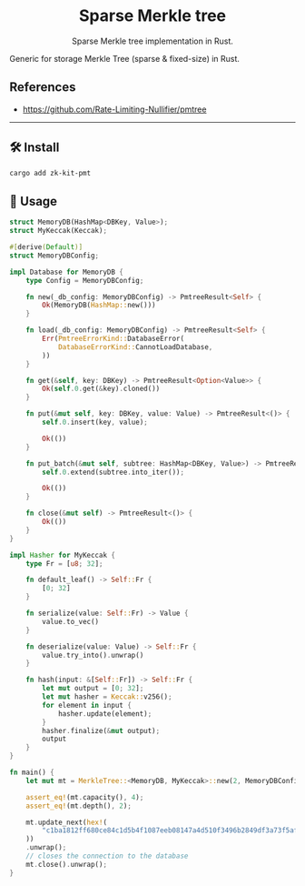 <p align="center">
    <h1 align="center">
        Sparse Merkle tree
    </h1>
    <p align="center">Sparse Merkle tree implementation in Rust.</p>
</p>

Generic for storage Merkle Tree (sparse & fixed-size) in Rust.

## References

- https://github.com/Rate-Limiting-Nullifier/pmtree

---

## 🛠 Install

```bash
cargo add zk-kit-pmt
```

## 📜 Usage

```rust
struct MemoryDB(HashMap<DBKey, Value>);
struct MyKeccak(Keccak);

#[derive(Default)]
struct MemoryDBConfig;

impl Database for MemoryDB {
    type Config = MemoryDBConfig;

    fn new(_db_config: MemoryDBConfig) -> PmtreeResult<Self> {
        Ok(MemoryDB(HashMap::new()))
    }

    fn load(_db_config: MemoryDBConfig) -> PmtreeResult<Self> {
        Err(PmtreeErrorKind::DatabaseError(
            DatabaseErrorKind::CannotLoadDatabase,
        ))
    }

    fn get(&self, key: DBKey) -> PmtreeResult<Option<Value>> {
        Ok(self.0.get(&key).cloned())
    }

    fn put(&mut self, key: DBKey, value: Value) -> PmtreeResult<()> {
        self.0.insert(key, value);

        Ok(())
    }

    fn put_batch(&mut self, subtree: HashMap<DBKey, Value>) -> PmtreeResult<()> {
        self.0.extend(subtree.into_iter());

        Ok(())
    }

    fn close(&mut self) -> PmtreeResult<()> {
        Ok(())
    }
}

impl Hasher for MyKeccak {
    type Fr = [u8; 32];

    fn default_leaf() -> Self::Fr {
        [0; 32]
    }

    fn serialize(value: Self::Fr) -> Value {
        value.to_vec()
    }

    fn deserialize(value: Value) -> Self::Fr {
        value.try_into().unwrap()
    }

    fn hash(input: &[Self::Fr]) -> Self::Fr {
        let mut output = [0; 32];
        let mut hasher = Keccak::v256();
        for element in input {
            hasher.update(element);
        }
        hasher.finalize(&mut output);
        output
    }
}

fn main() {
    let mut mt = MerkleTree::<MemoryDB, MyKeccak>::new(2, MemoryDBConfig).unwrap();

    assert_eq!(mt.capacity(), 4);
    assert_eq!(mt.depth(), 2);

    mt.update_next(hex!(
        "c1ba1812ff680ce84c1d5b4f1087eeb08147a4d510f3496b2849df3a73f5af95"
    ))
    .unwrap();
    // closes the connection to the database
    mt.close().unwrap();
}
```
